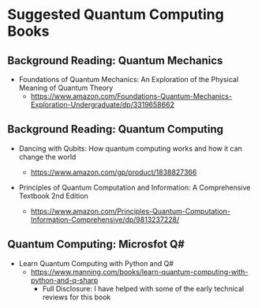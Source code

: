 
# Suggested Quantum Computing Books

## Background Reading: Quantum Mechanics
- Foundations of Quantum Mechanics: An Exploration of the Physical Meaning of Quantum Theory
  + https://www.amazon.com/Foundations-Quantum-Mechanics-Exploration-Undergraduate/dp/3319658662


## Background Reading: Quantum Computing

- Dancing with Qubits: How quantum computing works and how it can change the world
  + https://www.amazon.com/gp/product/1838827366

- Principles of Quantum Computation and Information: A Comprehensive Textbook 2nd Edition
  + https://www.amazon.com/Principles-Quantum-Computation-Information-Comprehensive/dp/9813237228/



## Quantum Computing: Microsfot Q#
- Learn Quantum Computing with Python and Q#
  + https://www.manning.com/books/learn-quantum-computing-with-python-and-q-sharp
    * Full Disclosure: I have helped with some of the early technical reviews for this book 


